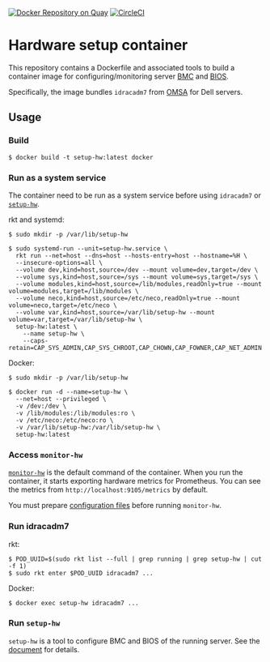 [![Docker Repository on Quay](https://quay.io/repository/cybozu/setup-hw/status "Docker Repository on Quay")](https://quay.io/repository/cybozu/setup-hw)
[![CircleCI](https://circleci.com/gh/cybozu-go/setup-hw.svg?style=svg)](https://circleci.com/gh/cybozu-go/setup-hw)

Hardware setup container
========================

This repository contains a Dockerfile and associated tools to build a
container image for configuring/monitoring server [BMC][] and [BIOS][].

Specifically, the image bundles `idracadm7` from [OMSA][] for Dell servers.

Usage
-----

### Build

```console
$ docker build -t setup-hw:latest docker
```

### Run as a system service

The container need to be run as a system service before using `idracadm7` or [`setup-hw`](docs/setup-hw.md).

rkt and systemd:

```console
$ sudo mkdir -p /var/lib/setup-hw

$ sudo systemd-run --unit=setup-hw.service \
  rkt run --net=host --dns=host --hosts-entry=host --hostname=%H \
  --insecure-options=all \
  --volume dev,kind=host,source=/dev --mount volume=dev,target=/dev \
  --volume sys,kind=host,source=/sys --mount volume=sys,target=/sys \
  --volume modules,kind=host,source=/lib/modules,readOnly=true --mount volume=modules,target=/lib/modules \
  --volume neco,kind=host,source=/etc/neco,readOnly=true --mount volume=neco,target=/etc/neco \
  --volume var,kind=host,source=/var/lib/setup-hw --mount volume=var,target=/var/lib/setup-hw \
  setup-hw:latest \
    --name setup-hw \
    --caps-retain=CAP_SYS_ADMIN,CAP_SYS_CHROOT,CAP_CHOWN,CAP_FOWNER,CAP_NET_ADMIN
```

Docker:

```console
$ sudo mkdir -p /var/lib/setup-hw

$ docker run -d --name=setup-hw \
  --net=host --privileged \
  -v /dev:/dev \
  -v /lib/modules:/lib/modules:ro \
  -v /etc/neco:/etc/neco:ro \
  -v /var/lib/setup-hw:/var/lib/setup-hw \
  setup-hw:latest
```

### Access `monitor-hw`

[`monitor-hw`](docs/monitor-hw.md) is the default command of the container.
When you run the container, it starts exporting hardware metrics for
Prometheus.  You can see the metrics from `http://localhost:9105/metrics`
by default.

You must prepare [configuration files](docs/config.md) before running
`monitor-hw`.

### Run idracadm7

rkt:

```console
$ POD_UUID=$(sudo rkt list --full | grep running | grep setup-hw | cut -f 1)
$ sudo rkt enter $POD_UUID idracadm7 ...
```

Docker:

```console
$ docker exec setup-hw idracadm7 ...
```

### Run `setup-hw`

`setup-hw` is a tool to configure BMC and BIOS of the running server.
See the [document](docs/setup-hw.md) for details.


[BMC]: https://en.wikipedia.org/wiki/Intelligent_Platform_Management_Interface#Baseboard_management_controller
[BIOS]: https://en.wikipedia.org/wiki/BIOS
[OMSA]: https://en.wikipedia.org/wiki/OpenManage#OMSA_%E2%80%93_OpenManage_Server_Administrator
[Prometheus]: https://prometheus.io/
